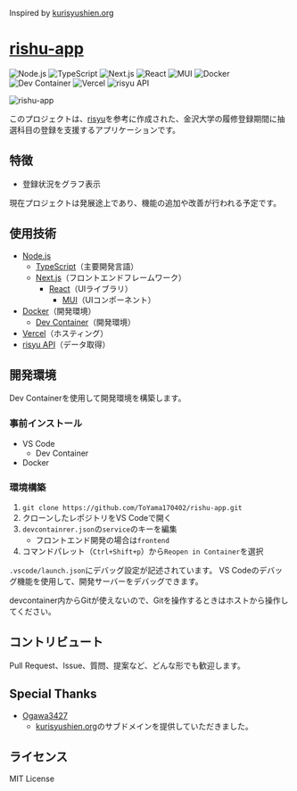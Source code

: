 Inspired by [kurisyushien.org](https://kurisyushien.org)

# [rishu-app](https://yamato.kurisyushien.org)

![Node.js](https://img.shields.io/badge/-Node.js-339933.svg?logo=node.js&style=plastic)
![TypeScript](https://img.shields.io/badge/-Typescript-007ACC.svg?logo=typescript&style=plastic)
![Next.js](https://img.shields.io/badge/-Next.js-000000.svg?logo=next.js&style=plastic)
![React](https://img.shields.io/badge/-React-61DAFB.svg?logo=react&style=plastic)
![MUI](https://img.shields.io/badge/-MUI-757575.svg?logo=MUI&style=plastic)
![Docker](https://img.shields.io/badge/-Docker-2496ED.svg?logo=docker&style=plastic)
![Dev Container](https://img.shields.io/badge/-Dev%20Container-444444.svg?logo=dev.to&style=plastic)
![Vercel](https://img.shields.io/badge/-Vercel-000000.svg?logo=vercel&style=plastic)
![risyu API](https://img.shields.io/badge/-risyu%20API-FFFFFF.svg?logo=api&style=flat)

![rishu-app](./rishu-app/app/favicon.ico)

このプロジェクトは、[risyu](https://kurisyushien.org)を参考に作成された、金沢大学の履修登録期間に抽選科目の登録を支援するアプリケーションです。

## 特徴

- 登録状況をグラフ表示

現在プロジェクトは発展途上であり、機能の追加や改善が行われる予定です。

## 使用技術

- [Node.js](https://nodejs.org/)
  - [TypeScript](https://www.typescriptlang.org/)（主要開発言語）
  - [Next.js](https://nextjs.org/)（フロントエンドフレームワーク）
    - [React](https://reactjs.org/)（UIライブラリ）
      - [MUI](https://mui.com/)（UIコンポーネント）
- [Docker](https://www.docker.com/)（開発環境）
  - [Dev Container](https://code.visualstudio.com/docs/remote/containers)（開発環境）
- [Vercel](https://vercel.com/)（ホスティング）
- [risyu API](https://github.com/ogawa3427/risyu_son?tab=readme-ov-file)（データ取得）

## 開発環境

Dev Containerを使用して開発環境を構築します。

### 事前インストール

- VS Code
  - Dev Container
- Docker

### 環境構築

1. `git clone https://github.com/ToYama170402/rishu-app.git`
2. クローンしたレポジトリをVS Codeで開く
3. `devcontainrer.json`の`service`のキーを編集
   - フロントエンド開発の場合は`frontend`
4. コマンドパレット（`Ctrl+Shift+p`）から`Reopen in Container`を選択

`.vscode/launch.json`にデバッグ設定が記述されています。
VS Codeのデバッグ機能を使用して、開発サーバーをデバッグできます。

devcontainer内からGitが使えないので、Gitを操作するときはホストから操作してください。

## コントリビュート

Pull Request、Issue、質問、提案など、どんな形でも歓迎します。

## Special Thanks

- [Ogawa3427](https://twitter.com/Ogawa3427)
  - [kurisyushien.org](https://kurisyushien.org)のサブドメインを提供していただきました。

## ライセンス

MIT License

